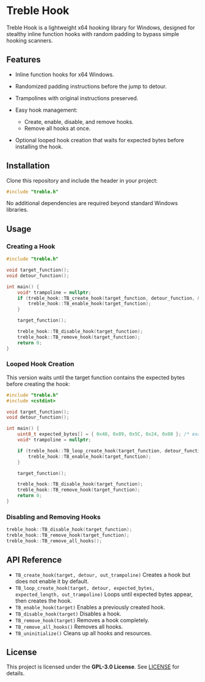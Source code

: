 # Treble Hook

Treble Hook is a lightweight x64 hooking library for Windows, designed for stealthy inline function hooks with random padding to bypass simple hooking scanners.

## Features

* Inline function hooks for x64 Windows.
* Randomized padding instructions before the jump to detour.
* Trampolines with original instructions preserved.
* Easy hook management:

  * Create, enable, disable, and remove hooks.
  * Remove all hooks at once.
* Optional looped hook creation that waits for expected bytes before installing the hook.

## Installation

Clone this repository and include the header in your project:

```cpp
#include "treble.h"
```

No additional dependencies are required beyond standard Windows libraries.

## Usage

### Creating a Hook

```cpp
#include "treble.h"

void target_function();
void detour_function();

int main() {
    void* trampoline = nullptr;
    if (treble_hook::TB_create_hook(target_function, detour_function, &trampoline)) {
        treble_hook::TB_enable_hook(target_function);
    }

    target_function();

    treble_hook::TB_disable_hook(target_function);
    treble_hook::TB_remove_hook(target_function);
    return 0;
}
```

### Looped Hook Creation

This version waits until the target function contains the expected bytes before creating the hook:

```cpp
#include "treble.h"
#include <cstdint>

void target_function();
void detour_function();

int main() {
    uint8_t expected_bytes[] = { 0x48, 0x89, 0x5C, 0x24, 0x08 }; /* example */
    void* trampoline = nullptr;

    if (treble_hook::TB_loop_create_hook(target_function, detour_function, expected_bytes, sizeof(expected_bytes), &trampoline)) {
        treble_hook::TB_enable_hook(target_function);
    }

    target_function();

    treble_hook::TB_disable_hook(target_function);
    treble_hook::TB_remove_hook(target_function);
    return 0;
}
```

### Disabling and Removing Hooks

```cpp
treble_hook::TB_disable_hook(target_function);
treble_hook::TB_remove_hook(target_function);
treble_hook::TB_remove_all_hooks();
```

## API Reference

* `TB_create_hook(target, detour, out_trampoline)` Creates a hook but does not enable it by default.
* `TB_loop_create_hook(target, detour, expected_bytes, expected_length, out_trampoline)` Loops until expected bytes appear, then creates the hook.
* `TB_enable_hook(target)` Enables a previously created hook.
* `TB_disable_hook(target)` Disables a hook.
* `TB_remove_hook(target)` Removes a hook completely.
* `TB_remove_all_hooks()` Removes all hooks.
* `TB_uninitialize()` Cleans up all hooks and resources.

## License

This project is licensed under the **GPL-3.0 License**. See [LICENSE](LICENSE) for details.
